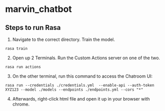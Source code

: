 # marvin_chatbot

## Steps to run Rasa
1. Navigate to the correct directory. Train the model.

```rasa train```

2. Open up 2 Terminals. Run the Custom Actions server on one of the two.

```rasa run actions```

3. On the other terminal, run this command to access the Chatroom UI: 

```rasa run --credentials ./credentials.yml  --enable-api --auth-token XYZ123 --model ./models --endpoints ./endpoints.yml --cors "*"```

4. Afterwards, right-click html file and open it up in your browser with chrome.
